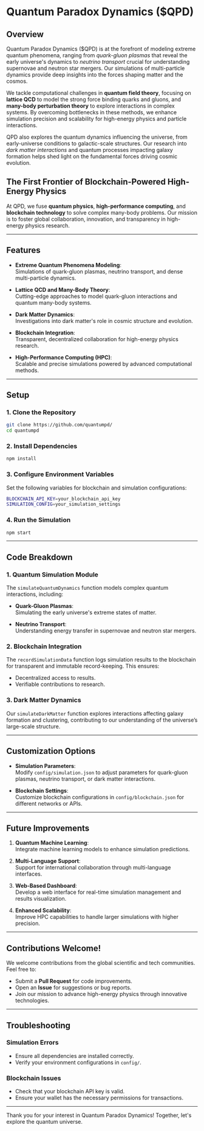 # **Quantum Paradox Dynamics ($QPD)**

## **Overview**

Quantum Paradox Dynamics ($QPD) is at the forefront of modeling extreme quantum phenomena, ranging from *quark-gluon plasmas* that reveal the early universe's dynamics to *neutrino transport* crucial for understanding supernovae and neutron star mergers. Our simulations of multi-particle dynamics provide deep insights into the forces shaping matter and the cosmos.

We tackle computational challenges in **quantum field theory**, focusing on **lattice QCD** to model the strong force binding quarks and gluons, and **many-body perturbation theory** to explore interactions in complex systems. By overcoming bottlenecks in these methods, we enhance simulation precision and scalability for high-energy physics and particle interactions.

QPD also explores the quantum dynamics influencing the universe, from early-universe conditions to galactic-scale structures. Our research into *dark matter interactions* and quantum processes impacting galaxy formation helps shed light on the fundamental forces driving cosmic evolution.

## **The First Frontier of Blockchain-Powered High-Energy Physics**

At QPD, we fuse **quantum physics**, **high-performance computing**, and **blockchain technology** to solve complex many-body problems. Our mission is to foster global collaboration, innovation, and transparency in high-energy physics research.


---

## **Features**

- **Extreme Quantum Phenomena Modeling**:  
  Simulations of quark-gluon plasmas, neutrino transport, and dense multi-particle dynamics.

- **Lattice QCD and Many-Body Theory**:  
  Cutting-edge approaches to model quark-gluon interactions and quantum many-body systems.

- **Dark Matter Dynamics**:  
  Investigations into dark matter's role in cosmic structure and evolution.

- **Blockchain Integration**:  
  Transparent, decentralized collaboration for high-energy physics research.

- **High-Performance Computing (HPC)**:  
  Scalable and precise simulations powered by advanced computational methods.

---

## **Setup**

### **1. Clone the Repository**

```bash
git clone https://github.com/quantumpd/
cd quantumpd
```

### **2. Install Dependencies**

```bash
npm install
```

### **3. Configure Environment Variables**

Set the following variables for blockchain and simulation configurations:

```bash
BLOCKCHAIN_API_KEY=your_blockchain_api_key
SIMULATION_CONFIG=your_simulation_settings
```

### **4. Run the Simulation**

```bash
npm start
```

---

## **Code Breakdown**

### **1. Quantum Simulation Module**

The `simulateQuantumDynamics` function models complex quantum interactions, including:

- **Quark-Gluon Plasmas**:  
  Simulating the early universe's extreme states of matter.

- **Neutrino Transport**:  
  Understanding energy transfer in supernovae and neutron star mergers.

### **2. Blockchain Integration**

The `recordSimulationData` function logs simulation results to the blockchain for transparent and immutable record-keeping. This ensures:

- Decentralized access to results.
- Verifiable contributions to research.

### **3. Dark Matter Dynamics**

Our `simulateDarkMatter` function explores interactions affecting galaxy formation and clustering, contributing to our understanding of the universe’s large-scale structure.

---

## **Customization Options**

- **Simulation Parameters**:  
  Modify `config/simulation.json` to adjust parameters for quark-gluon plasmas, neutrino transport, or dark matter interactions.

- **Blockchain Settings**:  
  Customize blockchain configurations in `config/blockchain.json` for different networks or APIs.

---

## **Future Improvements**

1. **Quantum Machine Learning**:  
   Integrate machine learning models to enhance simulation predictions.

2. **Multi-Language Support**:  
   Support for international collaboration through multi-language interfaces.

3. **Web-Based Dashboard**:  
   Develop a web interface for real-time simulation management and results visualization.

4. **Enhanced Scalability**:  
   Improve HPC capabilities to handle larger simulations with higher precision.

---

## **Contributions Welcome!**

We welcome contributions from the global scientific and tech communities. Feel free to:

- Submit a **Pull Request** for code improvements.
- Open an **Issue** for suggestions or bug reports.
- Join our mission to advance high-energy physics through innovative technologies.

---

## **Troubleshooting**

### Simulation Errors

- Ensure all dependencies are installed correctly.
- Verify your environment configurations in `config/`.

### Blockchain Issues

- Check that your blockchain API key is valid.
- Ensure your wallet has the necessary permissions for transactions.

---

Thank you for your interest in Quantum Paradox Dynamics! Together, let's explore the quantum universe.
